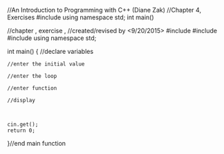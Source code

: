 //An Introduction to Programming with C++ (Diane Zak)
//Chapter 4, Exercises
#include <iostream>
using namespace std;
int main()

//chapter , exercise ,
//created/revised by <Rex Jepson> <9/20/2015>
#include <iostream>
#include <iomanip>
#include <cmath>
using namespace std;

int main()
{
    //declare variables

    //enter the initial value

    //enter the loop

    //enter function

    //display



    cin.get();
    return 0;
}//end main function
